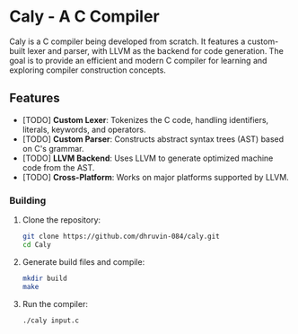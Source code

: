 # Caly - A C Compiler

Caly is a C compiler being developed from scratch. It features a custom-built lexer and parser, with LLVM as the backend for code generation. The goal is to provide an efficient and modern C compiler for learning and exploring compiler construction concepts.

## Features

- [TODO] **Custom Lexer**: Tokenizes the C code, handling identifiers, literals, keywords, and operators.
- [TODO] **Custom Parser**: Constructs abstract syntax trees (AST) based on C's grammar.
- [TODO] **LLVM Backend**: Uses LLVM to generate optimized machine code from the AST.
- [TODO] **Cross-Platform**: Works on major platforms supported by LLVM.


### Building

1. Clone the repository:
    ```bash
    git clone https://github.com/dhruvin-084/caly.git
    cd Caly
    ```

2. Generate build files and compile:
    ```bash
    mkdir build
    make
    ```

3. Run the compiler:
    ```bash
    ./caly input.c
    ```